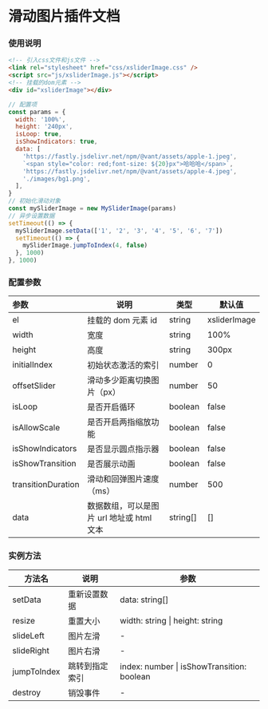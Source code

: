 # 滑动图片插件文档

### 使用说明

```html
<!-- 引入css文件和js文件 -->
<link rel="stylesheet" href="css/xsliderImage.css" />
<script src="js/xsliderImage.js"></script>
<!-- 挂载的dom元素 -->
<div id="xsliderImage"></div>
```

```js
// 配置项
const params = {
  width: '100%',
  height: '240px',
  isLoop: true,
  isShowIndicators: true,
  data: [
    'https://fastly.jsdelivr.net/npm/@vant/assets/apple-1.jpeg',
    `<span style="color: red;font-size: ${20}px">哈哈哈</span>`,
    'https://fastly.jsdelivr.net/npm/@vant/assets/apple-4.jpeg',
    './images/bg1.png',
  ],
}
// 初始化滑动对象
const mySliderImage = new MySliderImage(params)
// 异步设置数据
setTimeout(() => {
  mySliderImage.setData(['1', '2', '3', '4', '5', '6', '7'])
  setTimeout(() => {
    mySliderImage.jumpToIndex(4, false)
  }, 1000)
}, 1000)
```

### 配置参数

| 参数               | 说明                                      | 类型     | 默认值       |
| :----------------- | ----------------------------------------- | -------- | ------------ |
| el                 | 挂载的 dom 元素 id                        | string   | xsliderImage |
| width              | 宽度                                      | string   | 100%         |
| height             | 高度                                      | string   | 300px        |
| initialIndex       | 初始状态激活的索引                        | number   | 0            |
| offsetSlider       | 滑动多少距离切换图片（px）                | number   | 50           |
| isLoop             | 是否开启循环                              | boolean  | false        |
| isAllowScale       | 是否开启两指缩放功能                      | boolean  | false        |
| isShowIndicators   | 是否显示圆点指示器                        | boolean  | false        |
| isShowTransition   | 是否展示动画                              | boolean  | false        |
| transitionDuration | 滑动和回弹图片速度（ms）                  | number   | 500          |
| data               | 数据数组，可以是图片 url 地址或 html 文本 | string[] | []           |

### 实例方法

| 方法名      | 说明           | 参数                                       |
| ----------- | -------------- | ------------------------------------------ |
| setData     | 重新设置数据   | data: string[]                             |
| resize      | 重置大小       | width: string \| height: string            |
| slideLeft   | 图片左滑       | -                                          |
| slideRight  | 图片右滑       | -                                          |
| jumpToIndex | 跳转到指定索引 | index: number \| isShowTransition: boolean |
| destroy     | 销毁事件       | -                                          |
